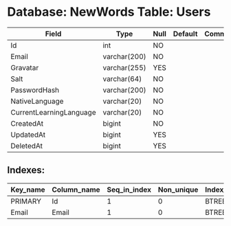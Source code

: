 # Database: NewWords Table: Users

 Field                   | Type         | Null | Default | Comment
-------------------------|--------------|------|---------|---------
 Id                      | int          | NO   |         |
 Email                   | varchar(200) | NO   |         |
 Gravatar                | varchar(255) | YES  |         |
 Salt                    | varchar(64)  | NO   |         |
 PasswordHash            | varchar(200) | NO   |         |
 NativeLanguage          | varchar(20)  | NO   |         |
 CurrentLearningLanguage | varchar(20)  | NO   |         |
 CreatedAt               | bigint       | NO   |         |
 UpdatedAt               | bigint       | YES  |         |
 DeletedAt               | bigint       | YES  |         |

## Indexes: 

 Key_name | Column_name | Seq_in_index | Non_unique | Index_type | Visible
----------|-------------|--------------|------------|------------|---------
 PRIMARY  | Id          |            1 |          0 | BTREE      | YES
 Email    | Email       |            1 |          0 | BTREE      | YES
